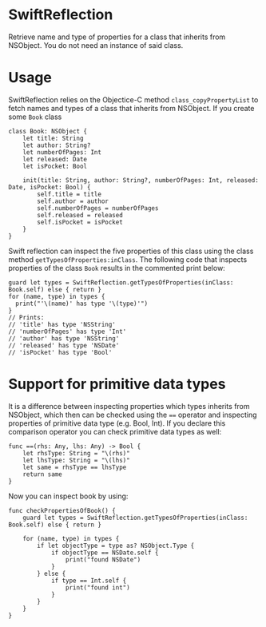 # SwiftReflection
Retrieve name and type of properties for a class that inherits from NSObject. You do not need an instance of said class.

# Usage
SwiftReflection relies on the Objectice-C method `class_copyPropertyList` to fetch names and types of a class that inherits from NSObject. If you create some `Book` class
```
class Book: NSObject {
    let title: String
    let author: String?
    let numberOfPages: Int
    let released: Date
    let isPocket: Bool

    init(title: String, author: String?, numberOfPages: Int, released: Date, isPocket: Bool) {
        self.title = title
        self.author = author
        self.numberOfPages = numberOfPages
        self.released = released
        self.isPocket = isPocket
    }
}
```

Swift reflection can inspect the five properties of this class using the class method `getTypesOfProperties:inClass`. The following code that inspects properties of the class `Book` results in the commented print below:
```
guard let types = SwiftReflection.getTypesOfProperties(inClass: Book.self) else { return }
for (name, type) in types {
  print("'\(name)' has type '\(type)'")
}
// Prints:
// 'title' has type 'NSString'
// 'numberOfPages' has type 'Int'
// 'author' has type 'NSString'
// 'released' has type 'NSDate'
// 'isPocket' has type 'Bool'
```


# Support for primitive data types
It is a difference between inspecting properties which types inherits from NSObject, which then can be checked using the `==` operator and inspecting properties of primitive data type (e.g. Bool, Int). If you declare this comparison operator you can check primitive data types as well:
```
func ==(rhs: Any, lhs: Any) -> Bool {
    let rhsType: String = "\(rhs)"
    let lhsType: String = "\(lhs)"
    let same = rhsType == lhsType
    return same
}
```

Now you can inspect book by using:
```
func checkPropertiesOfBook() {
    guard let types = SwiftReflection.getTypesOfProperties(inClass: Book.self) else { return }

    for (name, type) in types {
        if let objectType = type as? NSObject.Type {
            if objectType == NSDate.self {
                print("found NSDate")
            }
        } else {
            if type == Int.self {
                print("found int")
            }
        }
    }
}
```
